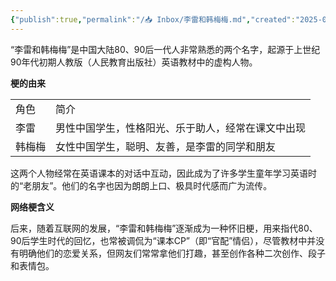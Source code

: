 ```yaml
---
{"publish":true,"permalink":"/📥 Inbox/李雷和韩梅梅.md","created":"2025-07-10","modified":"2025-07-10","published":"2025-07-10T17:15:30.859+08:00","tags":["AI生成"],"cssclasses":""}
---
```



“李雷和韩梅梅”是中国大陆80、90后一代人非常熟悉的两个名字，起源于上世纪90年代初期人教版（人民教育出版社）英语教材中的虚构人物。

**梗的由来**

|     |                           |
| --- | ------------------------- |
| 角色  | 简介                        |
| 李雷  | 男性中国学生，性格阳光、乐于助人，经常在课文中出现 |
| 韩梅梅 | 女性中国学生，聪明、友善，是李雷的同学和朋友    |

这两个人物经常在英语课本的对话中互动，因此成为了许多学生童年学习英语时的“老朋友”。他们的名字也因为朗朗上口、极具时代感而广为流传。

**网络梗含义**

后来，随着互联网的发展，“李雷和韩梅梅”逐渐成为一种怀旧梗，用来指代80、90后学生时代的回忆，也常被调侃为“课本CP”（即“官配”情侣），尽管教材中并没有明确他们的恋爱关系，但网友们常常拿他们打趣，甚至创作各种二次创作、段子和表情包。
